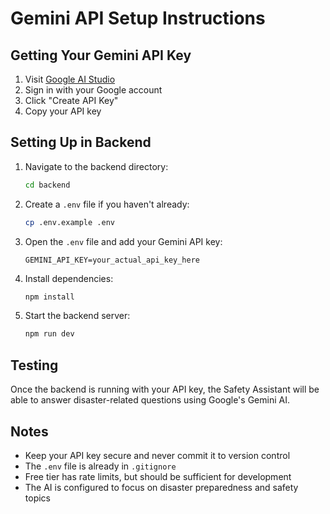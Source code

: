 # Gemini API Setup Instructions

## Getting Your Gemini API Key

1. Visit [Google AI Studio](https://makersuite.google.com/app/apikey)
2. Sign in with your Google account
3. Click "Create API Key"
4. Copy your API key

## Setting Up in Backend

1. Navigate to the backend directory:
   ```bash
   cd backend
   ```

2. Create a `.env` file if you haven't already:
   ```bash
   cp .env.example .env
   ```

3. Open the `.env` file and add your Gemini API key:
   ```
   GEMINI_API_KEY=your_actual_api_key_here
   ```

4. Install dependencies:
   ```bash
   npm install
   ```

5. Start the backend server:
   ```bash
   npm run dev
   ```

## Testing

Once the backend is running with your API key, the Safety Assistant will be able to answer disaster-related questions using Google's Gemini AI.

## Notes

- Keep your API key secure and never commit it to version control
- The `.env` file is already in `.gitignore`
- Free tier has rate limits, but should be sufficient for development
- The AI is configured to focus on disaster preparedness and safety topics

